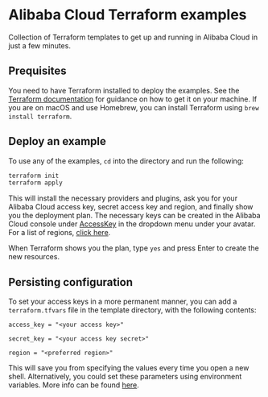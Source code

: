 # Alibaba Cloud Terraform examples

Collection of Terraform templates to get up and running in Alibaba Cloud in just a few minutes.

## Prequisites

You need to have Terraform installed to deploy the examples. See the [Terraform documentation](https://learn.hashicorp.com/terraform/getting-started/install.html) for
guidance on how to get it on your machine. If you are on macOS and use Homebrew, you can install Terraform using `brew install terraform`.

## Deploy an example

To use any of the examples, `cd` into the directory and run the following:

```sh
terraform init
terraform apply
```

This will install the necessary providers and plugins, ask you for your Alibaba Cloud access key, secret access key and region, and finally show you the deployment plan.
The necessary keys can be created in the Alibaba Cloud console under [AccessKey](https://usercenter.console.aliyun.com/#/manage/ak) in the dropdown menu under your avatar. For a list of regions, [click here](https://www.alibabacloud.com/help/doc-detail/40654.htm).

When Terraform shows you the plan, type `yes` and press Enter to create the new resources.

## Persisting configuration

To set your access keys in a more permanent manner, you can add a `terraform.tfvars` file in the template directory, with the following contents:

```
access_key = "<your access key>"

secret_key = "<your access key secret>"

region = "<preferred region>"
```

This will save you from specifying the values every time you open a new shell. Alternatively, you could set these parameters using environment variables. More info can be found [here](https://www.terraform.io/docs/providers/alicloud/index.html#environment-variables).
